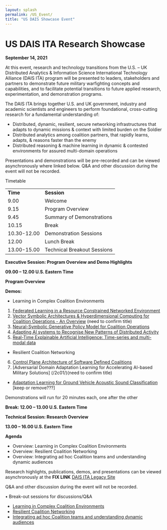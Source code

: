 ```yaml
---
layout: splash
permalink: /US_Event/
title: "US DAIS Showcase Event"
---
```


# US DAIS ITA Research Showcase
**September 14, 2021**

At this event, research and technology transitions from the U.S. – UK Distributed Analytics & Information Science International Technology Alliance (DAIS ITA) program will be presented to leaders, stakeholders and partners to demonstrate future military warfighting concepts and capabilities, and to facilitate potential transitions to future applied research, experimentation, and demonstration programs.

The DAIS ITA brings together U.S. and UK government, industry and academic scientists and engineers to perform foundational, cross-cutting research for a fundamental understanding of: 
* Distributed, dynamic, resilient, secure networking infrastructures that adapts to dynamic missions & context with limited burden on the Soldier
* Distributed analytics among coalition partners, that rapidly learns, adapts, & reasons faster than the enemy
* Distributed reasoning & machine learning in dynamic & contested environments for assured multi-domain operations

Presentations and demonstrations will be pre-recorded and can be viewed asynchronously where linked below. Q&A and other discussion during the event will not be recorded.

Timetable

<table>
  <tbody>
    <tr>
      <td><b>Time</b></td>
      <td><b>Session</b></td>
    </tr>
    <tr>
      <td>9.00</td>
      <td>Welcome</td>
    </tr>
    <tr>
      <td>9.15</td>
      <td>Program Overview</td>
    </tr>
    <tr>
      <td>9.45</td>
      <td>Summary of Demonstrations</td>
    </tr>
    <tr>
      <td>10.15</td>
      <td>Break</td>
    </tr>
    <tr>
      <td>10.30-12.00</td>
      <td>Demonstration Sessions</td>
    </tr>
    <tr>
      <td>12.00</td>
      <td>Lunch Break</td>
    </tr>
    <tr>
      <td>13.00-15.00</td>
      <td>Technical Breakout Sessions</td>
    </tr>
  </tbody>
</table>

**Executive Session: Program Overview and Demo Highlights**

**09.00 – 12.00 U.S. Eastern Time**

**Program Overview**

**Demos:**

* Learning in Complex Coalition Environments
1.	[Federated Learning in a Resource Constrained Networked Environment](/1a08/)
2.	[Vector Symbolic Architectures & Hyperdimensional Computing for Coalition Operations - An Overview](/1a11/) (need to confirm title)
3.	[Neural-Symbolic Generative Policy Model for Coalition Operations](/1c02/)
4.	[Adapting AI systems to Recognise New Patterns of Distributed Activity](/1c16/)
5.	[Real-Time Explainable Artificial Intelligence: Time-series and multi-modal data](/1d01/)
* Resilient Coalition Networking
6.	[Control Plane Architecture of Software Defined Coalitions](/2a08/)
7.	[Adversarial Domain Adaptation Learning for Accelerating AI-based Military Solutions] (/2c01/)(need to confirm title)
*	[Adaptation Learning for Ground Vehicle Acoustic Sound Classification](/2c01/) [keep or remove???]

Demonstrations will run for 20 minutes each, one after the other 

**Break: 12.00 – 13.00 U.S. Eastern Time**

**Technical Session: Research Overview**

**13.00 – 16.00 U.S. Eastern Time**

**Agenda**

* Overview: Learning in Complex Coalition Environments
* Overview: Resilient Coalition Networking
* Overview: Integrating ad hoc Coalition teams and understanding dynamic audiences

Research highlights, publications, demos, and presentations can be viewed asynchronously at the **FIX LINK** [DAIS ITA Legacy Site](/index.md/)

Q&A and other discussion during the event will not be recorded.

•	Break-out sessions for discussions/Q&A
*	[Learning in Complex Coalition Environments](/cluster1/)
*	[Resilient Coalition Networking](/cluster2/)
*	[Integrating ad hoc Coalition teams and understanding dynamic audiences](/cluster3/)

 



